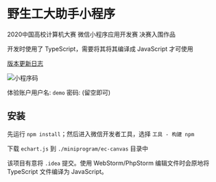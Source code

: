 # 野生工大助手小程序

2020中国高校计算机大赛 微信小程序应用开发赛 决赛入围作品

开发时使用了 TypeScript，需要将其将其编译成 JavaScript 才可使用

[版本更新日志](CHANGELOG.md)

![小程序码](https://user-images.githubusercontent.com/6601455/87315927-a5a37100-c557-11ea-88a6-bc897e460752.jpg)

体验账户用户名: `demo` 密码: (留空即可)

## 安装

先运行 `npm install`；然后进入微信开发者工具，选择 `工具 - 构建 npm`

下载 `echart.js` 到 `./miniprogram/ec-canvas` 目录中

该项目有意将 `.idea` 提交。使用 WebStorm/PhpStorm 编辑文件时会原地将 TypeScript 文件编译为 JavaScript。
